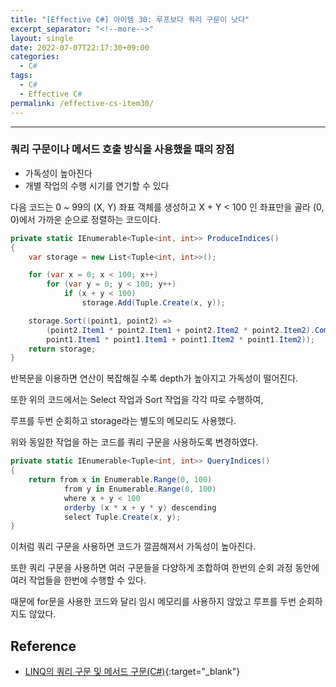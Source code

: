 ```yaml
---
title: "[Effective C#] 아이템 30: 루프보다 쿼리 구문이 낫다"
excerpt_separator: "<!--more-->"
layout: single
date: 2022-07-07T22:17:30+09:00
categories:
  - C#
tags:
  - C#
  - Effective C#
permalink: /effective-cs-item30/
---
```

---

### 쿼리 구문이나 메서드 호출 방식을 사용했을 때의 장점
* 가독성이 높아진다
* 개별 작업의 수행 시기를 연기할 수 있다

<!--more-->

다음 코드는 0 ~ 99의 (X, Y) 좌표 객체를 생성하고 X + Y < 100 인 좌표만을 골라 (0, 0)에서 가까운 순으로 정렬하는 코드이다. 
```cs
private static IEnumerable<Tuple<int, int>> ProduceIndices()
{
	var storage = new List<Tuple<int, int>>();

	for (var x = 0; x < 100; x++)
		for (var y = 0; y < 100; y++)
			if (x + y < 100)
				storage.Add(Tuple.Create(x, y));

	storage.Sort((point1, point2) =>
		(point2.Item1 * point2.Item1 + point2.Item2 * point2.Item2).CompareTo)
		point1.Item1 * point1.Item1 + point1.Item2 * point1.Item2));
	return storage;
}
```
반복문을 이용하면 연산이 복잡해질 수록 depth가 높아지고 가독성이 떨어진다.

또한 위의 코드에서는 Select 작업과 Sort 작업을 각각 따로 수행하여,

루프를 두번 순회하고 storage라는 별도의 메모리도 사용했다.


위와 동일한 작업을 하는 코드를 쿼리 구문을 사용하도록 변경하였다.
```cs
private static IEnumerable<Tuple<int, int>> QueryIndices()
{
	return from x in Enumerable.Range(0, 100)
			from y in Enumerable.Range(0, 100)
			where x + y < 100
			orderby (x * x + y * y) descending
			select Tuple.Create(x, y);
}
```
이처럼 쿼리 구문을 사용하면 코드가 깔끔해져서 가독성이 높아진다.

또한 쿼리 구문을 사용하면 여러 구문들을 다양하게 조합하여 한번의 순회 과정 동안에 여러 작업들을 한번에 수행할 수 있다.

때문에 for문을 사용한 코드와 달리 임시 메모리를 사용하지 않았고 루프를 두번 순회하지도 않았다.

## Reference
* [LINQ의 쿼리 구문 및 메서드 구문(C#)](https://docs.microsoft.com/ko-kr/dotnet/csharp/programming-guide/concepts/linq/query-syntax-and-method-syntax-in-linq){:target="_blank"}
